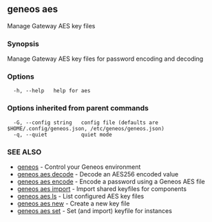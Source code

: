 ## geneos aes

Manage Gateway AES key files

### Synopsis

Manage Gateway AES key files for password encoding and decoding

### Options

```
  -h, --help   help for aes
```

### Options inherited from parent commands

```
  -G, --config string   config file (defaults are $HOME/.config/geneos.json, /etc/geneos/geneos.json)
  -q, --quiet           quiet mode
```

### SEE ALSO

* [geneos](geneos.md)	 - Control your Geneos environment
* [geneos aes decode](geneos_aes_decode.md)	 - Decode an AES256 encoded value
* [geneos aes encode](geneos_aes_encode.md)	 - Encode a password using a Geneos AES file
* [geneos aes import](geneos_aes_import.md)	 - Import shared keyfiles for components
* [geneos aes ls](geneos_aes_ls.md)	 - List configured AES key files
* [geneos aes new](geneos_aes_new.md)	 - Create a new key file
* [geneos aes set](geneos_aes_set.md)	 - Set (and import) keyfile for instances

